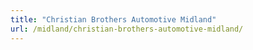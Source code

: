 ```yaml
---
title: "Christian Brothers Automotive Midland"
url: /midland/christian-brothers-automotive-midland/
---
```

